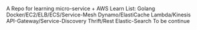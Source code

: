 A Repo for learning micro-service + AWS
Learn List:
Golang
Docker/EC2/ELB/ECS/Service-Mesh
Dynamo/ElastiCache
Lambda/Kinesis
API-Gateway/Service-Discovery
Thrift/Rest
Elastic-Search
To be continue
